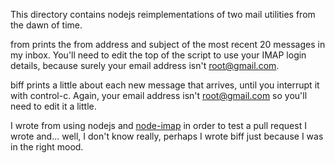 This directory contains nodejs reimplementations of two mail utilities
from the dawn of time.

from prints the from address and subject of the most recent 20
messages in my inbox. You'll need to edit the top of the script to use
your IMAP login details, because surely your email address isn't
root@gmail.com.

biff prints a little about each new message that arrives, until you
interrupt it with control-c. Again, your email address isn't
root@gmail.com so you'll need to edit it a little.

I wrote from using nodejs and
[node-imap](https://github.com/mikebevz/node-imap)
in order to test a pull request I wrote and... well, I don't know
really, perhaps I wrote biff just because I was in the right mood.
